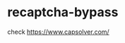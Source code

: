 # recaptcha-bypass
check https://www.capsolver.com/ 



















                                                                                             